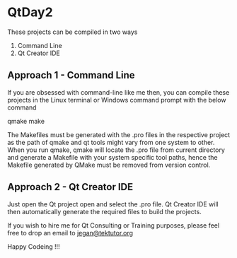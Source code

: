 # QtDay2

These projects can be compiled in two ways

1. Command Line
2. Qt Creator IDE

Approach 1 - Command Line
-------------------------
If you are obsessed with command-line like me then, you can compile these projects in the Linux terminal or Windows command prompt
with the below command

qmake
make

The Makefiles must be generated with the .pro files in the respective project as the path of qmake and qt tools might vary from one system
to other. When you run qmake, qmake will locate the .pro file from current directory and generate a Makefile with your system specific tool
paths, hence the Makefile generated by QMake must be removed from version control.

Approach 2 - Qt Creator IDE
---------------------------
Just open the Qt project open and select the .pro file. Qt Creator IDE will then automatically generate the required files to build 
the projects.

If you wish to hire me for Qt Consulting or Training purposes, please feel free to drop an email to jegan@tektutor.org

Happy Codeing !!!

